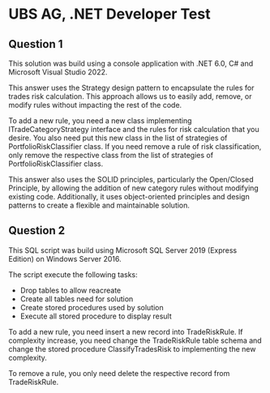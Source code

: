 # UBS AG, .NET Developer Test

## Question 1

This solution was build using a console application with .NET 6.0, C# and Microsoft Visual Studio 2022.

This answer uses the Strategy design pattern to encapsulate the rules for trades risk calculation. This approach allows us to easily add, remove, or modify rules without impacting the rest of the code.

To add a new rule, you need a new class implementing ITradeCategoryStrategy interface and the rules for risk calculation that you desire. You also need put this new class in the list of strategies of PortfolioRiskClassifier class. If you need remove a rule of risk classification, only remove the respective class from the list of strategies of PortfolioRiskClassifier class.

This answer also uses the SOLID principles, particularly the Open/Closed Principle, by allowing the addition of new category rules without modifying existing code. Additionally, it uses object-oriented principles and design patterns to create a flexible and maintainable solution.

## Question 2

This SQL script was build using Microsoft SQL Server 2019 (Express Edition) on Windows Server 2016.

The script execute the following tasks:

- Drop tables to allow reacreate
- Create all tables need for solution
- Create stored procedures used by solution
- Execute all stored procedure to display result

To add a new rule, you need insert a new record into TradeRiskRule. If complexity increase, you need change the TradeRiskRule table schema and change the stored procedure ClassifyTradesRisk to implementing the new complexity.

To remove a rule, you only need delete the respective record from TradeRiskRule.
